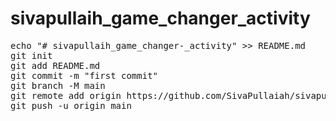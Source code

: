 # sivapullaih_game_changer_activity
<pre>
echo "# sivapullaih_game_changer-_activity" >> README.md
git init
git add README.md
git commit -m "first commit"
git branch -M main
git remote add origin https://github.com/SivaPullaiah/sivapullaih_game_changer-_activity.git
git push -u origin main
</pre>
